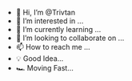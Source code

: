 - 👋 Hi, I’m @Trivtan
- 👀 I’m interested in ...
- 🌱 I’m currently learning ...
- 💞️ I’m looking to collaborate on ...
- 📫 How to reach me ...
- 💡 Good Idea...
- 🏎️ Moving Fast...
<!---
Trivtan/Trivtan is a ✨ special ✨ repository because its `README.md` (this file) appears on your GitHub profile.
You can click the Preview link to take a look at your changes.
--->
